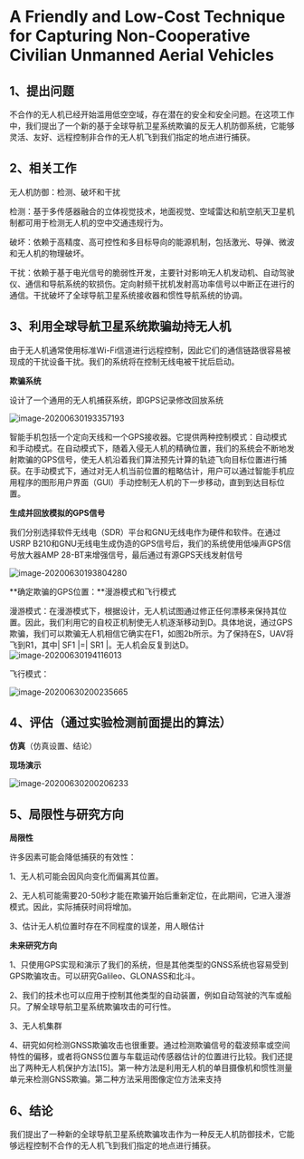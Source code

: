 # A Friendly and Low-Cost Technique for Capturing Non-Cooperative Civilian Unmanned Aerial Vehicles

## 1、提出问题

​	不合作的无人机已经开始滥用低空空域，存在潜在的安全和安全问题。在这项工作中，我们提出了一个新的基于全球导航卫星系统欺骗的反无人机防御系统，它能够灵活、友好、远程控制非合作的无人机飞到我们指定的地点进行捕获。

## 2、相关工作

无人机防御：检测、破坏和干扰

检测：基于多传感器融合的立体视觉技术，地面视觉、空域雷达和航空航天卫星机制都可用于检测无人机的空中交通违规行为。

破坏：依赖于高精度、高可控性和多目标导向的能源机制，包括激光、导弹、微波和无人机的物理破坏。

干扰：依赖于基于电光信号的脆弱性开发，主要针对影响无人机发动机、自动驾驶仪、通信和导航系统的软损伤。定向射频干扰机发射高功率信号以中断正在进行的通信。干扰破坏了全球导航卫星系统接收器和惯性导航系统的协调。

## 3、利用全球导航卫星系统欺骗劫持无人机

由于无人机通常使用标准Wi-Fi信道进行远程控制，因此它们的通信链路很容易被现成的干扰设备干扰。我们的系统将在控制无线电被干扰后启动。

**欺骗系统**

设计了一个通用的无人机捕获系统，即GPS记录修改回放系统

![image-20200630193357193](C:\Users\DELL\AppData\Roaming\Typora\typora-user-images\image-20200630193357193.png)

智能手机包括一个定向天线和一个GPS接收器。它提供两种控制模式：自动模式和手动模式。在自动模式下，随着入侵无人机的精确位置，我们的系统会不断地发射欺骗的GPS信号，使无人机沿着我们算法预先计算的轨迹飞向目标位置进行捕获。在手动模式下，通过对无人机当前位置的粗略估计，用户可以通过智能手机应用程序的图形用户界面（GUI）手动控制无人机的下一步移动，直到到达目标位置。

**生成并回放模拟的GPS信号**

我们分别选择软件无线电（SDR）平台和GNU无线电作为硬件和软件。在通过USRP B210和GNU无线电生成伪造的GPS信号后，我们的系统使用低噪声GPS信号放大器AMP 28-BT来增强信号，最后通过有源GPS天线发射信号

![image-20200630193804280](C:\Users\DELL\AppData\Roaming\Typora\typora-user-images\image-20200630193804280.png)

**确定欺骗的GPS位置：**漫游模式和飞行模式

漫游模式：在漫游模式下，根据设计，无人机试图通过修正任何漂移来保持其位置。因此，我们利用它的自校正机制使无人机逐渐移动到D。具体地说，通过GPS欺骗，我们可以欺骗无人机相信它确实在F1，如图2b所示。为了保持在S，UAV将飞到R1，其中| SF1 |=| SR1 |。无人机会反复到达D。![image-20200630194116013](C:\Users\DELL\AppData\Roaming\Typora\typora-user-images\image-20200630194116013.png)

飞行模式：

![image-20200630200235665](C:\Users\DELL\AppData\Roaming\Typora\typora-user-images\image-20200630200235665.png)

## 4、评估（通过实验检测前面提出的算法）

**仿真**（仿真设置、结论）

**现场演示**

![image-20200630200206233](C:\Users\DELL\AppData\Roaming\Typora\typora-user-images\image-20200630200206233.png)

## 5、局限性与研究方向

**局限性**

许多因素可能会降低捕获的有效性：

1、无人机可能会因风向变化而偏离其位置。

2、无人机可能需要20-50秒才能在欺骗开始后重新定位，在此期间，它进入漫游模式。因此，实际捕获时间将增加。

3、估计无人机位置时存在不同程度的误差，用人眼估计

**未来研究方向**

1、只使用GPS实现和演示了我们的系统，但是其他类型的GNSS系统也容易受到GPS欺骗攻击。可以研究Galileo、GLONASS和北斗。

2、我们的技术也可以应用于控制其他类型的自动装置，例如自动驾驶的汽车或船只。了解全球导航卫星系统欺骗攻击的可行性。

3、无人机集群

4、研究如何检测GNSS欺骗攻击也很重要。通过检测欺骗信号的载波频率或空间特性的偏移，或者将GNSS位置与车载运动传感器估计的位置进行比较。我们还提出了两种无人机保护方法[15]。第一种方法是利用无人机的单目摄像机和惯性测量单元来检测GNSS欺骗。第二种方法采用图像定位方法来支持

## 6、结论

我们提出了一种新的全球导航卫星系统欺骗攻击作为一种反无人机防御技术，它能够远程控制不合作的无人机飞到我们指定的地点进行捕获。